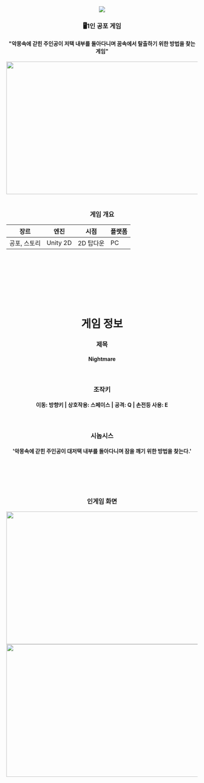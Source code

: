 <div align=center>
	<img src="https://capsule-render.vercel.app/api?type=waving&color=auto&height=200&section=header&text=Nightmare&fontSize=90" />	
</div>

<div align="center">

### 🖥1인 공포 게임 
#### "악몽속에 갇힌 주인공이 저택 내부를 돌아다니며 꿈속에서 탈출하기 위한 방법을 찾는 게임"

  <img src="https://user-images.githubusercontent.com/105810571/217477751-fa1b3ccc-b124-4562-8cc2-d9f3f57c31bc.png" width="650" height="350"/>  
  
  <br/>
  <br/>
  
  ### 게임 개요
  
|장르|엔진|시점|플랫폼|
|---|---|---|---|
|공포, 스토리|Unity 2D|2D 탑다운|PC|

  <br/><br/><br/><br/><br/><br/><br/>
  
  
  
  # 게임 정보
  
  
  ### 제목
  
  #### Nightmare
  
  <br/>
  
  ### 조작키
  
  #### 이동: 방향키 | 상호작용: 스페이스 | 공격: Q | 손전등 사용: E
  
  <br/>
  
  ### 시놉시스
  
  #### '악몽속에 갇힌 주인공이 대저택 내부를 돌아다니며 잠을 깨기 위한 방법을 찾는다.'
  
<br/>
  <br/>
  <br/>
  <br/>
  
### 인게임 화면
  <img src="https://user-images.githubusercontent.com/105810571/217478634-0fe245af-ac71-4bf3-9a14-82fbda3108ad.png" width="650" height="350"/>
  <img src="https://user-images.githubusercontent.com/105810571/217478823-810365a6-9cfb-48ad-b912-7d30d24e6344.png" width="650" height="350"/>
  
  
</div>

